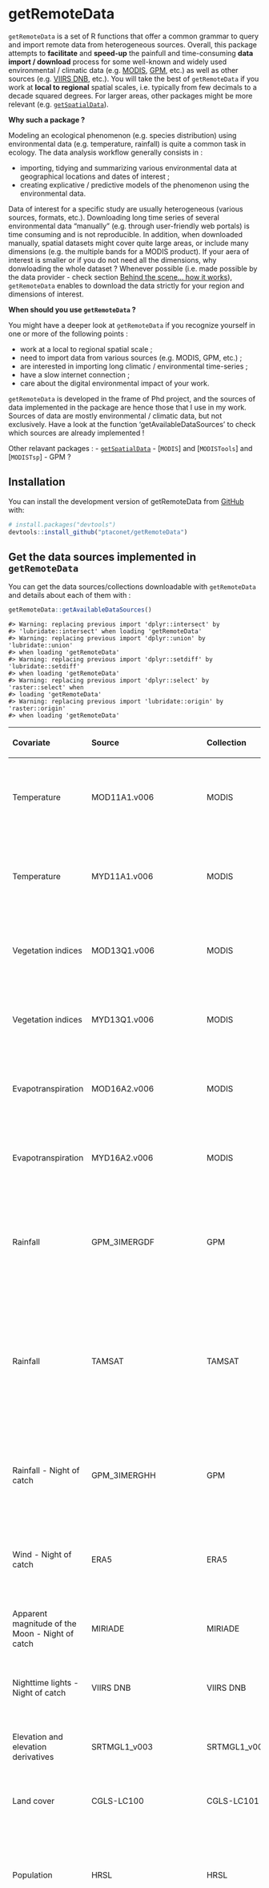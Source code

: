 
<!-- README.md is generated from README.Rmd. Please edit that file -->

# getRemoteData

<!-- badges: start -->

<!-- badges: end -->

`getRemoteData` is a set of R functions that offer a common grammar to
query and import remote data from heterogeneous sources. Overall, this
package attempts to **facilitate** and **speed-up** the painfull and
time-consuming **data import / download** process for some well-known
and widely used environmental / climatic data (e.g.
[MODIS](https://modis.gsfc.nasa.gov/),
[GPM](https://www.nasa.gov/mission_pages/GPM/main/index.html), etc.) as
well as other sources (e.g. [VIIRS
DNB](https://ngdc.noaa.gov/eog/viirs/download_dnb_composites.html),
etc.). You will take the best of `getRemoteData` if you work at **local
to regional** spatial scales, i.e. typically from few decimals to a
decade squared degrees. For larger areas, other packages might be more
relevant (e.g. [`getSpatialData`](http://jxsw.de/getSpatialData/)).

**Why such a package ?**

Modeling an ecological phenomenon (e.g. species distribution) using
environmental data (e.g. temperature, rainfall) is quite a common task
in ecology. The data analysis workflow generally consists in :

  - importing, tidying and summarizing various environmental data at
    geographical locations and dates of interest ;
  - creating explicative / predictive models of the phenomenon using the
    environmental data.

Data of interest for a specific study are usually heterogeneous (various
sources, formats, etc.). Downloading long time series of several
environmental data “manually” (e.g. through user-friendly web portals)
is time consuming and is not reproducible. In addition, when downloaded
manually, spatial datasets might cover quite large areas, or include
many dimensions (e.g. the multiple bands for a MODIS product). If your
aera of interest is smaller or if you do not need all the dimensions,
why donwloading the whole dataset ? Whenever possible (i.e. made
possible by the data provider - check section [Behind the scene… how it
works](#%20Behind%20the%20scene...%20how%20it%20works)), `getRemoteData`
enables to download the data strictly for your region and dimensions of
interest.

**When should you use `getRemoteData` ?**

You might have a deeper look at `getRemoteData` if you recognize
yourself in one or more of the following points :

  - work at a local to regional spatial scale ;
  - need to import data from various sources (e.g. MODIS, GPM, etc.) ;
  - are interested in importing long climatic / environmental
    time-series ;
  - have a slow internet connection ;
  - care about the digital environmental impact of your work.

`getRemoteData` is developed in the frame of Phd project, and the
sources of data implemented in the package are hence those that I use in
my work. Sources of data are mostly environmental / climatic data, but
not exclusively. Have a look at the function ‘getAvailableDataSources’
to check which sources are already implemented \!

Other relavant packages : -
[`getSpatialData`](http://jxsw.de/getSpatialData/) - \[`MODIS`\] and
\[`MODISTools`\] and \[`MODISTsp`\] - GPM ?

## Installation

You can install the development version of getRemoteData from
[GitHub](https://github.com/) with:

``` r
# install.packages("devtools")
devtools::install_github("ptaconet/getRemoteData")
```

## Get the data sources implemented in `getRemoteData`

You can get the data sources/collections downloadable with
`getRemoteData` and details about each of them with :

``` r
getRemoteData::getAvailableDataSources()
```

    #> Warning: replacing previous import 'dplyr::intersect' by
    #> 'lubridate::intersect' when loading 'getRemoteData'
    #> Warning: replacing previous import 'dplyr::union' by 'lubridate::union'
    #> when loading 'getRemoteData'
    #> Warning: replacing previous import 'dplyr::setdiff' by 'lubridate::setdiff'
    #> when loading 'getRemoteData'
    #> Warning: replacing previous import 'dplyr::select' by 'raster::select' when
    #> loading 'getRemoteData'
    #> Warning: replacing previous import 'lubridate::origin' by 'raster::origin'
    #> when loading 'getRemoteData'

<table class="table" style="margin-left: auto; margin-right: auto;">

<thead>

<tr>

<th style="text-align:left;">

Covariate

</th>

<th style="text-align:left;">

Source

</th>

<th style="text-align:left;">

Collection

</th>

<th style="text-align:left;">

TimeSeries

</th>

<th style="text-align:left;">

Provider

</th>

<th style="text-align:left;">

Long.Name

</th>

<th style="text-align:right;">

Version

</th>

<th style="text-align:left;">

DOI

</th>

<th style="text-align:right;">

Spatial.resolution..m.

</th>

<th style="text-align:right;">

Temporal.resolution

</th>

<th style="text-align:left;">

Temporal.resolution.unit

</th>

<th style="text-align:left;">

Spatial.Coverage

</th>

<th style="text-align:left;">

URL.metadata

</th>

<th style="text-align:left;">

URL.programmatic.download

</th>

<th style="text-align:left;">

URL.manual.download

</th>

<th style="text-align:left;">

Citation

</th>

<th style="text-align:left;">

Rfunction\_getData

</th>

<th style="text-align:left;">

Rfunction\_processData

</th>

</tr>

</thead>

<tbody>

<tr>

<td style="text-align:left;">

Temperature

</td>

<td style="text-align:left;">

MOD11A1.v006

</td>

<td style="text-align:left;">

MODIS

</td>

<td style="text-align:left;">

TRUE

</td>

<td style="text-align:left;">

NASA

</td>

<td style="text-align:left;">

MODIS/Terra Land Surface Temperature/Emissivity Daily L3 Global 1km SIN
Grid V006

</td>

<td style="text-align:right;">

6

</td>

<td style="text-align:left;">

<https://dx.doi.org/10.5067/MODIS/MOD11A1.006>

</td>

<td style="text-align:right;">

1000.0

</td>

<td style="text-align:right;">

1

</td>

<td style="text-align:left;">

day

</td>

<td style="text-align:left;">

Global

</td>

<td style="text-align:left;">

<https://lpdaac.usgs.gov/products/mod11a1v006/>

</td>

<td style="text-align:left;">

<https://opendap.cr.usgs.gov/opendap/hyrax/MOD11A1.006/contents.html>

</td>

<td style="text-align:left;">

<https://search.earthdata.nasa.gov/search?q=MOD11A1&ok=MOD11A1>

</td>

<td style="text-align:left;">

Wan, Z., Hook, S., Hulley, G. (2015). MOD11A1 MODIS/Terra Land Surface
Temperature/Emissivity Daily L3 Global 1km SIN Grid V006 \[Data set\].
NASA EOSDIS Land Processes DAAC. doi: 10.5067/MODIS/MOD11A1.006

</td>

<td style="text-align:left;">

getData\_modis

</td>

<td style="text-align:left;">

prepareData\_modis

</td>

</tr>

<tr>

<td style="text-align:left;">

Temperature

</td>

<td style="text-align:left;">

MYD11A1.v006

</td>

<td style="text-align:left;">

MODIS

</td>

<td style="text-align:left;">

TRUE

</td>

<td style="text-align:left;">

NASA

</td>

<td style="text-align:left;">

MODIS/Aqua Land Surface Temperature/Emissivity Daily L3 Global 1km SIN
Grid V006

</td>

<td style="text-align:right;">

6

</td>

<td style="text-align:left;">

<https://dx.doi.org/10.5067/MODIS/MYD11A1.006>

</td>

<td style="text-align:right;">

1000.0

</td>

<td style="text-align:right;">

1

</td>

<td style="text-align:left;">

day

</td>

<td style="text-align:left;">

Global

</td>

<td style="text-align:left;">

<https://lpdaac.usgs.gov/products/myd11a1v006/>

</td>

<td style="text-align:left;">

<https://opendap.cr.usgs.gov/opendap/hyrax/MYD11A1.006/contents.html>

</td>

<td style="text-align:left;">

<https://search.earthdata.nasa.gov/search?q=MYD11A1&ok=MYD11A1>

</td>

<td style="text-align:left;">

Wan, Z., Hook, S., Hulley, G. (2015). MYD11A1 MODIS/Aqua Land Surface
Temperature/Emissivity Daily L3 Global 1km SIN Grid V006 \[Data set\].
NASA EOSDIS Land Processes DAAC. doi: 10.5067/MODIS/MYD11A1.006

</td>

<td style="text-align:left;">

getData\_modis

</td>

<td style="text-align:left;">

prepareData\_modis

</td>

</tr>

<tr>

<td style="text-align:left;">

Vegetation indices

</td>

<td style="text-align:left;">

MOD13Q1.v006

</td>

<td style="text-align:left;">

MODIS

</td>

<td style="text-align:left;">

TRUE

</td>

<td style="text-align:left;">

NASA

</td>

<td style="text-align:left;">

MODIS/Terra Vegetation Indices 16-Day L3 Global 250m SIN Grid V006

</td>

<td style="text-align:right;">

6

</td>

<td style="text-align:left;">

<https://dx.doi.org/10.5067/MODIS/MOD13Q1.006>

</td>

<td style="text-align:right;">

250.0

</td>

<td style="text-align:right;">

16

</td>

<td style="text-align:left;">

day

</td>

<td style="text-align:left;">

Global

</td>

<td style="text-align:left;">

<https://lpdaac.usgs.gov/products/mod13q1v006/>

</td>

<td style="text-align:left;">

<https://opendap.cr.usgs.gov/opendap/hyrax/MOD13Q1.006/contents.html>

</td>

<td style="text-align:left;">

<https://search.earthdata.nasa.gov/search?q=MOD13Q1&ok=MOD13Q1>

</td>

<td style="text-align:left;">

Didan, K. (2015). MOD13Q1 MODIS/Terra Vegetation Indices 16-Day L3
Global 250m SIN Grid V006 \[Data set\]. NASA EOSDIS Land Processes DAAC.
doi: 10.5067/MODIS/MOD13Q1.006

</td>

<td style="text-align:left;">

getData\_modis

</td>

<td style="text-align:left;">

prepareData\_modis

</td>

</tr>

<tr>

<td style="text-align:left;">

Vegetation indices

</td>

<td style="text-align:left;">

MYD13Q1.v006

</td>

<td style="text-align:left;">

MODIS

</td>

<td style="text-align:left;">

TRUE

</td>

<td style="text-align:left;">

NASA

</td>

<td style="text-align:left;">

MODIS/Aqua Vegetation Indices 16-Day L3 Global 250m SIN Grid V006

</td>

<td style="text-align:right;">

6

</td>

<td style="text-align:left;">

<https://dx.doi.org/10.5067/MODIS/MYD13Q1.006>

</td>

<td style="text-align:right;">

250.0

</td>

<td style="text-align:right;">

16

</td>

<td style="text-align:left;">

day

</td>

<td style="text-align:left;">

Global

</td>

<td style="text-align:left;">

<https://lpdaac.usgs.gov/products/myd13q1v006/>

</td>

<td style="text-align:left;">

<https://opendap.cr.usgs.gov/opendap/hyrax/MYD13Q1.006/contents.html>

</td>

<td style="text-align:left;">

<https://search.earthdata.nasa.gov/search?q=MYD13Q1&ok=MYD13Q1>

</td>

<td style="text-align:left;">

Didan, K. (2015). MYD13Q1 MODIS/Aqua Vegetation Indices 16-Day L3 Global
250m SIN Grid V006 \[Data set\]. NASA EOSDIS Land Processes DAAC. doi:
10.5067/MODIS/MYD13Q1.006

</td>

<td style="text-align:left;">

getData\_modis

</td>

<td style="text-align:left;">

prepareData\_modis

</td>

</tr>

<tr>

<td style="text-align:left;">

Evapotranspiration

</td>

<td style="text-align:left;">

MOD16A2.v006

</td>

<td style="text-align:left;">

MODIS

</td>

<td style="text-align:left;">

TRUE

</td>

<td style="text-align:left;">

NASA

</td>

<td style="text-align:left;">

MODIS/Terra Net Evapotranspiration 8-Day L4 Global 500m SIN Grid V006

</td>

<td style="text-align:right;">

6

</td>

<td style="text-align:left;">

<https://dx.doi.org/10.5067/MODIS/MOD16A2.006>

</td>

<td style="text-align:right;">

500.0

</td>

<td style="text-align:right;">

8

</td>

<td style="text-align:left;">

day

</td>

<td style="text-align:left;">

Global

</td>

<td style="text-align:left;">

<https://lpdaac.usgs.gov/products/mod16a2v006/>

</td>

<td style="text-align:left;">

<https://opendap.cr.usgs.gov/opendap/hyrax/MOD16A2.006/contents.html>

</td>

<td style="text-align:left;">

<https://search.earthdata.nasa.gov/search?q=MOD16A2&ok=MOD16A2>

</td>

<td style="text-align:left;">

Running, S., Mu, Q., Zhao, M. (2017). MOD16A2 MODIS/Terra Net
Evapotranspiration 8-Day L4 Global 500m SIN Grid V006 \[Data set\]. NASA
EOSDIS Land Processes DAAC. doi: 10.5067/MODIS/MOD16A2.006

</td>

<td style="text-align:left;">

getData\_modis

</td>

<td style="text-align:left;">

prepareData\_modis

</td>

</tr>

<tr>

<td style="text-align:left;">

Evapotranspiration

</td>

<td style="text-align:left;">

MYD16A2.v006

</td>

<td style="text-align:left;">

MODIS

</td>

<td style="text-align:left;">

TRUE

</td>

<td style="text-align:left;">

NASA

</td>

<td style="text-align:left;">

MODIS/Aqua Net Evapotranspiration 8-Day L4 Global 500m SIN Grid V006

</td>

<td style="text-align:right;">

6

</td>

<td style="text-align:left;">

<https://dx.doi.org/10.5067/MODIS/MYD16A2.006>

</td>

<td style="text-align:right;">

500.0

</td>

<td style="text-align:right;">

8

</td>

<td style="text-align:left;">

day

</td>

<td style="text-align:left;">

Global

</td>

<td style="text-align:left;">

<https://lpdaac.usgs.gov/products/myd16a2v006/>

</td>

<td style="text-align:left;">

<https://opendap.cr.usgs.gov/opendap/hyrax/MYD16A2.006/contents.html>

</td>

<td style="text-align:left;">

<https://search.earthdata.nasa.gov/search?q=MYD16A2&ok=MYD16A2>

</td>

<td style="text-align:left;">

Running, S., Mu, Q., Zhao, M. (2017). MYD16A2 MODIS/Aqua Net
Evapotranspiration 8-Day L4 Global 500m SIN Grid V006 \[Data set\]. NASA
EOSDIS Land Processes DAAC. doi: 10.5067/MODIS/MYD16A2.006

</td>

<td style="text-align:left;">

getData\_modis

</td>

<td style="text-align:left;">

prepareData\_modis

</td>

</tr>

<tr>

<td style="text-align:left;">

Rainfall

</td>

<td style="text-align:left;">

GPM\_3IMERGDF

</td>

<td style="text-align:left;">

GPM

</td>

<td style="text-align:left;">

TRUE

</td>

<td style="text-align:left;">

NASA

</td>

<td style="text-align:left;">

GPM IMERG Final Precipitation L3 1 day 0.1 degree x 0.1 degree V06

</td>

<td style="text-align:right;">

6

</td>

<td style="text-align:left;">

<https://doi.org/10.5067/GPM/IMERGDF/DAY/06>

</td>

<td style="text-align:right;">

10000.0

</td>

<td style="text-align:right;">

1

</td>

<td style="text-align:left;">

day

</td>

<td style="text-align:left;">

Global

</td>

<td style="text-align:left;">

<https://disc.gsfc.nasa.gov/datasets/GPM_3IMERGDF_06/summary>

</td>

<td style="text-align:left;">

<https://gpm1.gesdisc.eosdis.nasa.gov/opendap/GPM_L3/GPM_3IMERGDF.06/>

</td>

<td style="text-align:left;">

<https://search.earthdata.nasa.gov/search?q=GPM_3IMERGDF_06>

</td>

<td style="text-align:left;">

Huffman, G.J., E.F. Stocker, D.T. Bolvin, E.J. Nelkin, Jackson Tan
(2019), GPM IMERG Final Precipitation L3 1 day 0.1 degree x 0.1 degree
V06, Edited by Andrey Savtchenko, Greenbelt, MD, Goddard Earth Sciences
Data and Information Services Center (GES DISC), Accessed: \[Data Access
Date\], 10.5067/GPM/IMERGDF/DAY/06

</td>

<td style="text-align:left;">

getData\_gpm

</td>

<td style="text-align:left;">

prepareData\_gpm

</td>

</tr>

<tr>

<td style="text-align:left;">

Rainfall

</td>

<td style="text-align:left;">

TAMSAT

</td>

<td style="text-align:left;">

TAMSAT

</td>

<td style="text-align:left;">

TRUE

</td>

<td style="text-align:left;">

TAMSAT

</td>

<td style="text-align:left;">

Tropical Applications of Meteorology using SATellite data and
ground-based observations

</td>

<td style="text-align:right;">

3

</td>

<td style="text-align:left;">

<http://doi.org/10.1038/sdata.2017.63>

</td>

<td style="text-align:right;">

4000.0

</td>

<td style="text-align:right;">

1

</td>

<td style="text-align:left;">

day

</td>

<td style="text-align:left;">

Africa

</td>

<td style="text-align:left;">

<https://www.tamsat.org.uk/about>

</td>

<td style="text-align:left;">

<https://www.tamsat.org.uk/data/archive>

</td>

<td style="text-align:left;">

<https://www.tamsat.org.uk/data/rfe/index.cgi>

</td>

<td style="text-align:left;">

Tarnavsky, E., D. Grimes, R. Maidment, E. Black, R. Allan, M. Stringer,
R. Chadwick, F. Kayitakire (2014) Extension of the TAMSAT
Satellite-based Rainfall Monitoring over Africa and from 1983 to present
Journal of Applied Meteorology and Climate DOI 10.1175/JAMC-D-14-0016.1
Maidment, R., D. Grimes, R.P.Allan, E. Tarnavsky, M. Stringer, T.
Hewison, R. Roebeling and E. Black (2014) The 30 year TAMSAT African
Rainfall Climatology And Time series (TARCAT) data set Journal of
Geophysical Research DOI: 10.1002/2014JD021927

</td>

<td style="text-align:left;">

getData\_tamsat

</td>

<td style="text-align:left;">

prepareData\_tamsat

</td>

</tr>

<tr>

<td style="text-align:left;">

Rainfall - Night of catch

</td>

<td style="text-align:left;">

GPM\_3IMERGHH

</td>

<td style="text-align:left;">

GPM

</td>

<td style="text-align:left;">

TRUE

</td>

<td style="text-align:left;">

NASA

</td>

<td style="text-align:left;">

GPM IMERG Final Precipitation L3 Half Hourly 0.1 degree x 0.1 degree V06

</td>

<td style="text-align:right;">

6

</td>

<td style="text-align:left;">

<https://doi.org/10.5067/GPM/IMERG/3B-HH/06>

</td>

<td style="text-align:right;">

10000.0

</td>

<td style="text-align:right;">

30

</td>

<td style="text-align:left;">

minute

</td>

<td style="text-align:left;">

Global

</td>

<td style="text-align:left;">

<https://disc.gsfc.nasa.gov/datasets/GPM_3IMERGHH_06/summary>

</td>

<td style="text-align:left;">

<https://gpm1.gesdisc.eosdis.nasa.gov/opendap/GPM_L3/GPM_3IMERGHH.06/>

</td>

<td style="text-align:left;">

</td>

<td style="text-align:left;">

Huffman, G.J., E.F. Stocker, D.T. Bolvin, E.J. Nelkin, Jackson Tan
(2019), GPM IMERG Final Precipitation L3 Half Hourly 0.1 degree x 0.1
degree V06, Greenbelt, MD, Goddard Earth Sciences Data and Information
Services Center (GES DISC), Accessed: \[Data Access Date\],
10.5067/GPM/IMERG/3B-HH/06

</td>

<td style="text-align:left;">

getData\_gpm

</td>

<td style="text-align:left;">

prepareData\_gpm

</td>

</tr>

<tr>

<td style="text-align:left;">

Wind - Night of
catch

</td>

<td style="text-align:left;">

ERA5

</td>

<td style="text-align:left;">

ERA5

</td>

<td style="text-align:left;">

TRUE

</td>

<td style="text-align:left;">

Copenicus

</td>

<td style="text-align:left;">

ERA5

</td>

<td style="text-align:right;">

5

</td>

<td style="text-align:left;">

</td>

<td style="text-align:right;">

27000.0

</td>

<td style="text-align:right;">

1

</td>

<td style="text-align:left;">

hour

</td>

<td style="text-align:left;">

Global

</td>

<td style="text-align:left;">

<https://cds.climate.copernicus.eu/cdsapp#!/dataset/reanalysis-era5-single-levels?tab=overview>

</td>

<td style="text-align:left;">

<https://dominicroye.github.io/en/2018/access-to-climate-reanalysis-data-from-r/>

</td>

<td style="text-align:left;">

<https://cds.climate.copernicus.eu/cdsapp#!/dataset/reanalysis-era5-single-levels?tab=form>

</td>

<td style="text-align:left;">

Copernicus Climate Change Service (C3S) (2017): ERA5: Fifth generation
of ECMWF atmospheric reanalyses of the global climate . Copernicus
Climate Change Service Climate Data Store (CDS), date of access.
<https://cds.climate.copernicus.eu/cdsapp#!/home>

</td>

<td style="text-align:left;">

getData\_era5

</td>

<td style="text-align:left;">

</td>

</tr>

<tr>

<td style="text-align:left;">

Apparent magnitude of the Moon - Night of catch

</td>

<td style="text-align:left;">

MIRIADE

</td>

<td style="text-align:left;">

MIRIADE

</td>

<td style="text-align:left;">

TRUE

</td>

<td style="text-align:left;">

IMCCE

</td>

<td style="text-align:left;">

The Virtual Observatory Solar System Object Ephemeris Generator

</td>

<td style="text-align:right;">

2

</td>

<td style="text-align:left;">

</td>

<td style="text-align:right;">

NA

</td>

<td style="text-align:right;">

NA

</td>

<td style="text-align:left;">

NA

</td>

<td style="text-align:left;">

Global

</td>

<td style="text-align:left;">

<http://vo.imcce.fr/webservices/miriade/>

</td>

<td style="text-align:left;">

<http://vo.imcce.fr/webservices/miriade/?ephemcc>

</td>

<td style="text-align:left;">

<http://vo.imcce.fr/webservices/miriade/?forms>

</td>

<td style="text-align:left;">

This research has made use of IMCCE’s Miriade VO tool

</td>

<td style="text-align:left;">

getData\_miriade

</td>

<td style="text-align:left;">

</td>

</tr>

<tr>

<td style="text-align:left;">

Nighttime lights - Night of catch

</td>

<td style="text-align:left;">

VIIRS DNB

</td>

<td style="text-align:left;">

VIIRS DNB

</td>

<td style="text-align:left;">

TRUE

</td>

<td style="text-align:left;">

NOAA

</td>

<td style="text-align:left;">

Visible Infrared Imaging Radiometer Suite (VIIRS) Day/Night Band
(DNB)

</td>

<td style="text-align:right;">

NA

</td>

<td style="text-align:left;">

</td>

<td style="text-align:right;">

450.0

</td>

<td style="text-align:right;">

1

</td>

<td style="text-align:left;">

month

</td>

<td style="text-align:left;">

Global

</td>

<td style="text-align:left;">

<https://ngdc.noaa.gov/eog/viirs/download_dnb_composites.html>

</td>

<td style="text-align:left;">

<https://gis.ngdc.noaa.gov/arcgis/rest/services/NPP_VIIRS_DNB/Monthly_AvgRadiance/ImageServer/>

</td>

<td style="text-align:left;">

<https://ngdc.noaa.gov/eog/viirs/download_dnb_composites.html>

</td>

<td style="text-align:left;">

</td>

<td style="text-align:left;">

getData\_viirsdnb

</td>

<td style="text-align:left;">

</td>

</tr>

<tr>

<td style="text-align:left;">

Elevation and elevation derivatives

</td>

<td style="text-align:left;">

SRTMGL1\_v003

</td>

<td style="text-align:left;">

SRTMGL1\_v004

</td>

<td style="text-align:left;">

FALSE

</td>

<td style="text-align:left;">

NASA

</td>

<td style="text-align:left;">

NASA Shuttle Radar Topography Mission Global 1 arc
second

</td>

<td style="text-align:right;">

3

</td>

<td style="text-align:left;">

<https://dx.doi.org/10.5067/MEASURES/SRTM/SRTMGL1.003>

</td>

<td style="text-align:right;">

30.0

</td>

<td style="text-align:right;">

NA

</td>

<td style="text-align:left;">

NA

</td>

<td style="text-align:left;">

Global

</td>

<td style="text-align:left;">

<https://lpdaac.usgs.gov/products/srtmgl1v003/>

</td>

<td style="text-align:left;">

<https://e4ftl01.cr.usgs.gov/MEASURES/SRTMGL1.003/2000.02.11/>

</td>

<td style="text-align:left;">

<https://search.earthdata.nasa.gov/search/collection-details?p=C1000000240-LPDAAC_ECS&q=SRTM&ok=SRTM>

</td>

<td style="text-align:left;">

NASA JPL (2013). NASA Shuttle Radar Topography Mission Global 1 arc
second \[Data set\]. NASA EOSDIS Land Processes DAAC. doi:
10.5067/MEaSUREs/SRTM/SRTMGL1.003

</td>

<td style="text-align:left;">

getData\_srtm

</td>

<td style="text-align:left;">

</td>

</tr>

<tr>

<td style="text-align:left;">

Land cover

</td>

<td style="text-align:left;">

CGLS-LC100

</td>

<td style="text-align:left;">

CGLS-LC101

</td>

<td style="text-align:left;">

FALSE

</td>

<td style="text-align:left;">

Copernicus Global Land Operations

</td>

<td style="text-align:left;">

Moderate dynamic land cover 100m

</td>

<td style="text-align:right;">

2

</td>

<td style="text-align:left;">

</td>

<td style="text-align:right;">

100.0

</td>

<td style="text-align:right;">

1

</td>

<td style="text-align:left;">

year

</td>

<td style="text-align:left;">

Global

</td>

<td style="text-align:left;">

<https://land.copernicus.eu/global/products/lc>

</td>

<td style="text-align:left;">

NA

</td>

<td style="text-align:left;">

<https://lcviewer.vito.be/download>

</td>

<td style="text-align:left;">

</td>

<td style="text-align:left;">

getData\_cgls

</td>

<td style="text-align:left;">

</td>

</tr>

<tr>

<td style="text-align:left;">

Population

</td>

<td style="text-align:left;">

HRSL

</td>

<td style="text-align:left;">

HRSL

</td>

<td style="text-align:left;">

FALSE

</td>

<td style="text-align:left;">

Facebook Connectivity Lab and Center for International Earth Science
Information Network

</td>

<td style="text-align:left;">

High Resolution Settlement Layer

</td>

<td style="text-align:right;">

1

</td>

<td style="text-align:left;">

</td>

<td style="text-align:right;">

30.0

</td>

<td style="text-align:right;">

NA

</td>

<td style="text-align:left;">

NA

</td>

<td style="text-align:left;">

Available for some countries : see list here :
<https://ciesin.columbia.edu/repository/hrsl/#data>

</td>

<td style="text-align:left;">

<https://ciesin.columbia.edu/repository/hrsl/#over>

</td>

<td style="text-align:left;">

NA

</td>

<td style="text-align:left;">

<https://ciesin.columbia.edu/repository/hrsl/#data>

</td>

<td style="text-align:left;">

Facebook Connectivity Lab and Center for International Earth Science
Information Network - CIESIN - Columbia University. 2016. High
Resolution Settlement Layer (HRSL). Source imagery for HRSL © 2016
DigitalGlobe. Accessed DAY MONTH YEAR.

</td>

<td style="text-align:left;">

getData\_hrsl

</td>

<td style="text-align:left;">

</td>

</tr>

<tr>

<td style="text-align:left;">

Population

</td>

<td style="text-align:left;">

WorldPop\_100m\_Population

</td>

<td style="text-align:left;">

WorldPop\_100m\_Population

</td>

<td style="text-align:left;">

FALSE

</td>

<td style="text-align:left;">

WorldPop

</td>

<td style="text-align:left;">

Alpha version 2014 estimates of numbers of people per grid square, with
national totals adjusted to match UN population division estimates

</td>

<td style="text-align:right;">

3

</td>

<td style="text-align:left;">

10.5258/SOTON/WP00033 10.5258/SOTON/WP00065

</td>

<td style="text-align:right;">

100.0

</td>

<td style="text-align:right;">

NA

</td>

<td style="text-align:left;">

NA

</td>

<td style="text-align:left;">

Africa, Asia, South America,
Oceania

</td>

<td style="text-align:left;">

<https://journals.plos.org/plosone/article?id=10.1371/journal.pone.0107042>

</td>

<td style="text-align:left;">

NA

</td>

<td style="text-align:left;">

<https://www.worldpop.org/geodata/listing?id=16>

</td>

<td style="text-align:left;">

WorldPop (www.worldpop.org - School of Geography and Environmental
Science, University of Southampton). 2013. Burkina Faso 100m Population.
Alpha version 2010 and 2014 estimates of numbers of people per grid
square, with national totals adjusted to match UN population division
estimates (<http://esa.un.org/wpp/>). DOI: 10.5258/SOTON/WP00033

</td>

<td style="text-align:left;">

getData\_worldpop

</td>

<td style="text-align:left;">

</td>

</tr>

<tr>

<td style="text-align:left;">

Built-up area

</td>

<td style="text-align:left;">

HRSL

</td>

<td style="text-align:left;">

HRSL

</td>

<td style="text-align:left;">

FALSE

</td>

<td style="text-align:left;">

Facebook Connectivity Lab and Center for International Earth Science
Information Network

</td>

<td style="text-align:left;">

High Resolution Settlement Layer

</td>

<td style="text-align:right;">

1

</td>

<td style="text-align:left;">

</td>

<td style="text-align:right;">

30.0

</td>

<td style="text-align:right;">

NA

</td>

<td style="text-align:left;">

NA

</td>

<td style="text-align:left;">

Available for some countries : see list here :
<https://ciesin.columbia.edu/repository/hrsl/#data>

</td>

<td style="text-align:left;">

<https://ciesin.columbia.edu/repository/hrsl/#over>

</td>

<td style="text-align:left;">

NA

</td>

<td style="text-align:left;">

<https://ciesin.columbia.edu/repository/hrsl/#data>

</td>

<td style="text-align:left;">

Facebook Connectivity Lab and Center for International Earth Science
Information Network - CIESIN - Columbia University. 2016. High
Resolution Settlement Layer (HRSL). Source imagery for HRSL © 2016
DigitalGlobe. Accessed DAY MONTH YEAR.

</td>

<td style="text-align:left;">

getData\_hrsl

</td>

<td style="text-align:left;">

</td>

</tr>

<tr>

<td style="text-align:left;">

Roads

</td>

<td style="text-align:left;">

OpenSteetMap

</td>

<td style="text-align:left;">

OpenSteetMap

</td>

<td style="text-align:left;">

FALSE

</td>

<td style="text-align:left;">

OpenSteetMap

</td>

<td style="text-align:left;">

OpenSteetMap

</td>

<td style="text-align:right;">

NA

</td>

<td style="text-align:left;">

NA

</td>

<td style="text-align:right;">

NA

</td>

<td style="text-align:right;">

NA

</td>

<td style="text-align:left;">

NA

</td>

<td style="text-align:left;">

Global

</td>

<td style="text-align:left;">

<https://www.openstreetmap.org/about>

</td>

<td style="text-align:left;">

</td>

<td style="text-align:left;">

<https://www.openstreetmap.org/>

</td>

<td style="text-align:left;">

</td>

<td style="text-align:left;">

</td>

<td style="text-align:left;">

</td>

</tr>

<tr>

<td style="text-align:left;">

Open waters / Wetlands

</td>

<td style="text-align:left;">

Global\_Surface\_Water

</td>

<td style="text-align:left;">

Global\_Surface\_Water

</td>

<td style="text-align:left;">

FALSE

</td>

<td style="text-align:left;">

JRC

</td>

<td style="text-align:left;">

Global Surface
Water

</td>

<td style="text-align:right;">

1

</td>

<td style="text-align:left;">

10.1038/nature20584

</td>

<td style="text-align:right;">

30.0

</td>

<td style="text-align:right;">

1

</td>

<td style="text-align:left;">

year

</td>

<td style="text-align:left;">

Global

</td>

<td style="text-align:left;">

<https://storage.cloud.google.com/global-surface-water/downloads_ancillary/DataUsersGuidev2018.pdf>

</td>

<td style="text-align:left;">

NA

</td>

<td style="text-align:left;">

<https://global-surface-water.appspot.com/download>

</td>

<td style="text-align:left;">

Jean-Francois Pekel, Andrew Cottam, Noel Gorelick, Alan S. Belward,
High-resolution mapping of global surface water and its long-term
changes. Nature 540, 418-422 (2016). (<doi:10.1038/nature20584>)

</td>

<td style="text-align:left;">

getData\_gsw

</td>

<td style="text-align:left;">

</td>

</tr>

<tr>

<td style="text-align:left;">

</td>

<td style="text-align:left;">

</td>

<td style="text-align:left;">

</td>

<td style="text-align:left;">

NA

</td>

<td style="text-align:left;">

</td>

<td style="text-align:left;">

</td>

<td style="text-align:right;">

NA

</td>

<td style="text-align:left;">

</td>

<td style="text-align:right;">

NA

</td>

<td style="text-align:right;">

NA

</td>

<td style="text-align:left;">

</td>

<td style="text-align:left;">

</td>

<td style="text-align:left;">

</td>

<td style="text-align:left;">

</td>

<td style="text-align:left;">

</td>

<td style="text-align:left;">

</td>

<td style="text-align:left;">

</td>

<td style="text-align:left;">

</td>

</tr>

<tr>

<td style="text-align:left;">

</td>

<td style="text-align:left;">

</td>

<td style="text-align:left;">

</td>

<td style="text-align:left;">

NA

</td>

<td style="text-align:left;">

</td>

<td style="text-align:left;">

</td>

<td style="text-align:right;">

NA

</td>

<td style="text-align:left;">

</td>

<td style="text-align:right;">

NA

</td>

<td style="text-align:right;">

NA

</td>

<td style="text-align:left;">

</td>

<td style="text-align:left;">

</td>

<td style="text-align:left;">

</td>

<td style="text-align:left;">

</td>

<td style="text-align:left;">

</td>

<td style="text-align:left;">

</td>

<td style="text-align:left;">

</td>

<td style="text-align:left;">

</td>

</tr>

<tr>

<td style="text-align:left;">

Land cover

</td>

<td style="text-align:left;">

REACT\_lu

</td>

<td style="text-align:left;">

</td>

<td style="text-align:left;">

NA

</td>

<td style="text-align:left;">

REACT / IRD

</td>

<td style="text-align:left;">

</td>

<td style="text-align:right;">

NA

</td>

<td style="text-align:left;">

</td>

<td style="text-align:right;">

1.6

</td>

<td style="text-align:right;">

NA

</td>

<td style="text-align:left;">

</td>

<td style="text-align:left;">

REACT

</td>

<td style="text-align:left;">

</td>

<td style="text-align:left;">

</td>

<td style="text-align:left;">

</td>

<td style="text-align:left;">

</td>

<td style="text-align:left;">

getData\_react

</td>

<td style="text-align:left;">

</td>

</tr>

<tr>

<td style="text-align:left;">

Population

</td>

<td style="text-align:left;">

REACT\_pop

</td>

<td style="text-align:left;">

</td>

<td style="text-align:left;">

NA

</td>

<td style="text-align:left;">

REACT / IRD

</td>

<td style="text-align:left;">

</td>

<td style="text-align:right;">

NA

</td>

<td style="text-align:left;">

</td>

<td style="text-align:right;">

1.6

</td>

<td style="text-align:right;">

NA

</td>

<td style="text-align:left;">

</td>

<td style="text-align:left;">

REACT

</td>

<td style="text-align:left;">

</td>

<td style="text-align:left;">

</td>

<td style="text-align:left;">

</td>

<td style="text-align:left;">

</td>

<td style="text-align:left;">

getData\_react

</td>

<td style="text-align:left;">

</td>

</tr>

<tr>

<td style="text-align:left;">

Built-up area

</td>

<td style="text-align:left;">

REACT\_builtup

</td>

<td style="text-align:left;">

</td>

<td style="text-align:left;">

NA

</td>

<td style="text-align:left;">

REACT / IRD

</td>

<td style="text-align:left;">

Built-up areas over the REACT project areas

</td>

<td style="text-align:right;">

NA

</td>

<td style="text-align:left;">

</td>

<td style="text-align:right;">

1.6

</td>

<td style="text-align:right;">

NA

</td>

<td style="text-align:left;">

</td>

<td style="text-align:left;">

REACT

</td>

<td style="text-align:left;">

</td>

<td style="text-align:left;">

</td>

<td style="text-align:left;">

</td>

<td style="text-align:left;">

</td>

<td style="text-align:left;">

getData\_react

</td>

<td style="text-align:left;">

</td>

</tr>

<tr>

<td style="text-align:left;">

Pedology

</td>

<td style="text-align:left;">

REACT\_pedo

</td>

<td style="text-align:left;">

</td>

<td style="text-align:left;">

NA

</td>

<td style="text-align:left;">

REACT / IRD

</td>

<td style="text-align:left;">

</td>

<td style="text-align:right;">

NA

</td>

<td style="text-align:left;">

</td>

<td style="text-align:right;">

100.0

</td>

<td style="text-align:right;">

NA

</td>

<td style="text-align:left;">

</td>

<td style="text-align:left;">

REACT

</td>

<td style="text-align:left;">

</td>

<td style="text-align:left;">

</td>

<td style="text-align:left;">

</td>

<td style="text-align:left;">

</td>

<td style="text-align:left;">

getData\_react

</td>

<td style="text-align:left;">

</td>

</tr>

</tbody>

</table>

## Example

Say you want to download over a 3500km<sup>2</sup> region of interest:

  - a 40 days time series of MODIS Terrra Land Surface Temperature (LST)
    (daily time resolution);
  - the same 40 days times series of Global Precipitation Measurement
    (GPM) (daily time resolution) :

<!-- end list -->

``` r
library(getRemoteData)
library(sf)
library(purrr)
# Read the region of interest as a sf object. Here : the Korhogo area in Côte D'Ivoire
roi<-sf::st_read(system.file("extdata/ROI_example.kml", package = "getData"),quiet=T)
# Set-up your time frame of interest. 
time_frame<-c("2017-05-01","2017-06-10")
# Set-up your credentials to EarthData
username_EarthData<-"my.earthdata.username"
password_EarthData<-"my.earthdata.username"
# Download the MODIS LST TERRA daily products in the current working directory
# Setting the argument 'download' to FALSE will return the URLs of the products, without downloading them 
dl_modis<-getRemoteData::getData_modis(timeRange = time_frame,
                                     roi = roi,
                                     collection="MOD11A1.006",
                                     dimensions=c("LST_Day_1km","LST_Night_1km"),
                                     download = T,
                                     destFolder=getwd(),
                                     username=username_EarthData,
                                     password=password_EarthData,
                                     parallelDL=T #setting to F will download the data linearly
                                     )
head(dl_modis)
# Download the GPM daily products in the current working directory
dl_gpm<-getRemoteData::getData_gpm(timeRange = time_frame,
                                     roi = roi,
                                     collection="GPM_3IMERGDF.06",
                                     dimensions=c("precipitationCal"),
                                     download = T,
                                     destFolder=getwd(),
                                     username=username_EarthData,
                                     password=password_EarthData,
                                     parallelDL=T
                                     )
head(dl_gpm)

# Get the data downloaded as a list of rasters
rasts_modis<-dl_modis$destfile %>%
  purrr::map(~getRemoteData::prepareData_modis(.,"LST_Day_1km")) %>%
  set_names(dl_modis$name)

rasts_gpm<-dl_gpm$destfile %>%
  purrr::map(~getRemoteData::prepareData_gpm(.,"precipitationCal")) %>%
  set_names(dl_gpm$name)
```

The functions of `getRemoteData` all work the same way :

  - *timeRange* is your date / time frame of interest (eventually
    including hours for the data with less that daily resolution) ;
  - *roi* is your area of interest (as an `sf` object, either point or
    polygon) ;
  - *destfolder* is the data destination folder ;
  - by default, the function does not download the dataset. It returns a
    data.frame with the URL(s) to download the dataset(s) of interest
    given the input arguments. To download the data, set the *download*
    argument to TRUE ;
  - other arguments are specific to each data product (e.g.
    *collection*, *dimensions*,*username*,*password*)

Absence of the *timeRange* (resp. *roi*) arguments in a function means
that the data of interest do not have any time (resp. spatial)
dimension.

Have a look at the vignette [Efficient extraction of spatial-temporal
series over small-scale
areas](https://www.nasa.gov/mission_pages/GPM/main/index.html) to check
what else you can do using getRemoteData \!

## Current limitations

The package is at a very early stage of development. Here are some of
the current limitations and ideas of future developments :

  - MODIS data cannot be downloaded if your area of interest covers
    multiple MODIS tiles (for an overview of MODIS tiles go
    [here](https://modis.ornl.gov/files/modis_sin.kmz));

## Behind the scene… how it works

As much as possible, when implemented by the data providers,
`getRemoteData` uses web services or APIsto download the data. Web
services are in few words standard web protocols that enable to filter
the data directly at the downloading phase. Filters can be spatial,
temporal, dimensional, etc. Example of widely-used web services / data
transfer protocols for geospatial timeseries are [OGC
WFS](https://en.wikipedia.org/wiki/Web_Feature_Service) or
[OPeNDAP](https://en.wikipedia.org/wiki/OPeNDAP). If long time series
are queried, `getRemoteData` speeds-up the downloading time by
parralelizing it.
